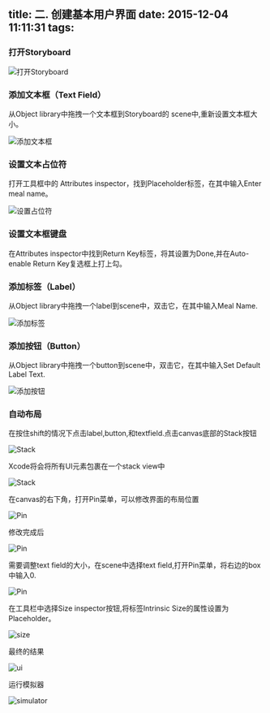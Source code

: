 title: 二. 创建基本用户界面
date: 2015-12-04 11:11:31
tags:
---



### 打开Storyboard

![打开Storyboard](/images/2-1.png)

### 添加文本框（Text Field）

从Object library中拖拽一个文本框到Storyboard的 scene中,重新设置文本框大小。

![添加文本框](/images/2-2.png)

### 设置文本占位符

打开工具框中的 Attributes inspector，找到Placeholder标签，在其中输入Enter meal name。

![设置占位符](/images/2-3.png)

### 设置文本框键盘

在Attributes inspector中找到Return Key标签，将其设置为Done,并在Auto-enable Return Key复选框上打上勾。

###  添加标签（Label）

从Object library中拖拽一个label到scene中，双击它，在其中输入Meal Name.

![添加标签](/images/2-4.png)

### 添加按钮（Button）

从Object library中拖拽一个button到scene中，双击它，在其中输入Set Default Label Text.

![添加按钮](/images/2-5.png)

### 自动布局

在按住shift的情况下点击label,button,和textfield.点击canvas底部的Stack按钮

![Stack](/images/2-6.png)

Xcode将会将所有UI元素包裹在一个stack view中

![Stack](/images/2-7.png)

在canvas的右下角，打开Pin菜单，可以修改界面的布局位置

![Pin](/images/2-8.png)

修改完成后

![Pin](/images/2-9.png)

需要调整text field的大小，在scene中选择text field,打开Pin菜单，将右边的box中输入0.

![Pin](/images/2-10.png)

在工具栏中选择Size inspector按钮,将标签Intrinsic Size的属性设置为Placeholder。

![size](/images/2-11.png)

最终的结果

![ui](/images/2-12.png)

运行模拟器

![simulator](/images/2-13.png)
